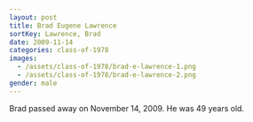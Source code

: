 ```yaml
---
layout: post
title: Brad Eugene Lawrence
sortKey: Lawrence, Brad
date: 2009-11-14
categories: class-of-1978
images:
  - /assets/class-of-1978/brad-e-lawrence-1.png
  - /assets/class-of-1978/brad-e-lawrence-2.png
gender: male
---
```

Brad passed away on November 14, 2009.  He was 49 years old.
